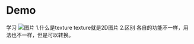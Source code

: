 # Demo
学习
![图片](https://user-images.githubusercontent.com/81411505/194041338-e88a5350-d9de-475b-85e3-db5596455a90.png)
1.什么是texture
  texture就是2D图片
2.区别
  各自的功能不一样，用法也不一样，但是可以转换。
  
